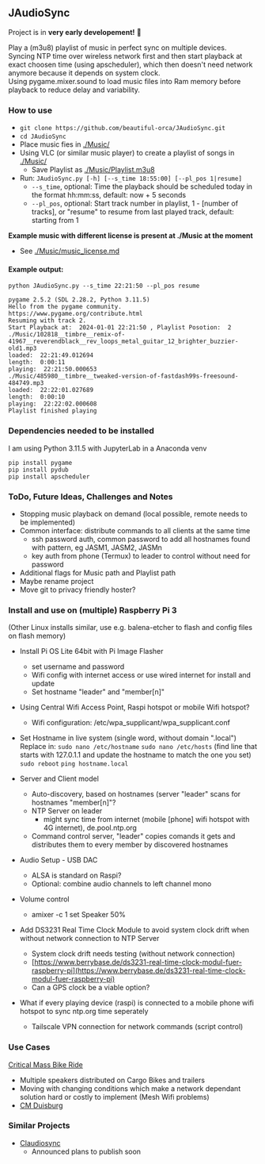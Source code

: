 ## JAudioSync  
Project is in **very early developement!** :cowboy_hat_face:  

Play a (m3u8) playlist of music in perfect sync on multiple devices.  
Syncing NTP time over wireless network first and then start playback at exact choosen time (using apscheduler), which then doesn't need network anymore because it depends on system clock.  
Using pygame.mixer.sound to load music files into Ram memory before playback to reduce delay and variability.  

### How to use  
- `git clone https://github.com/beautiful-orca/JAudioSync.git`  
- `cd JAudioSync`  
- Place music fies in [./Music/](./Music/)  
- Using VLC (or similar music player) to create a playlist of songs in [./Music/](./Music/)  
    - Save Playlist as [./Music/Playlist.m3u8](./Music/Playlist.m3u8)  
- Run: `JAudioSync.py [-h] [--s_time 18:55:00] [--pl_pos 1|resume]`  
    - `--s_time`, optional: Time the playback should be scheduled today in the format hh:mm:ss, default: now + 5 seconds  
    - `--pl_pos`, optional: Start track number in playlist, 1 - [number of tracks], or "resume" to resume from last played track, default: starting from 1  

**Example music with different license is present at ./Music at the moment**  
- See [./Music/music_license.md](./Music/music_license.md)  

#### Example output:
```
python JAudioSync.py --s_time 22:21:50 --pl_pos resume

pygame 2.5.2 (SDL 2.28.2, Python 3.11.5)
Hello from the pygame community. https://www.pygame.org/contribute.html
Resuming with track 2.
Start Playback at:  2024-01-01 22:21:50 , Playlist Posotion:  2
./Music/102818__timbre__remix-of-41967__reverendblack__rev_loops_metal_guitar_12_brighter_buzzier-old1.mp3
loaded:  22:21:49.012694
length:  0:00:11
playing:  22:21:50.000653
./Music/485980__timbre__tweaked-version-of-fastdash99s-freesound-484749.mp3
loaded:  22:22:01.027689
length:  0:00:10
playing:  22:22:02.000608
Playlist finished playing
```

### Dependencies needed to be installed  
I am using Python 3.11.5 with JupyterLab in a Anaconda venv  
```
pip install pygame
pip install pydub
pip install apscheduler
```


### ToDo, Future Ideas, Challenges and Notes  

- Stopping music playback on demand (local possible, remote needs to be implemented)
- Common interface: distribute commands to all clients at the same time
   - ssh password auth, common password to add all hostnames found with pattern, eg JASM1, JASM2, JASMn
   - key auth from phone (Termux) to leader to control without need for password
- Additional flags for Music path and Playlist path
- Maybe rename project
- Move git to privacy friendly hoster?

### Install and use on (multiple) Raspberry Pi 3 
(Other Linux installs similar, use e.g. balena-etcher to flash and config files on flash memory)  
- Install Pi OS Lite 64bit with Pi Image Flasher
    - set username and password
    - Wifi config with internet access or use wired internet for install and update  
    - Set hostname "leader" and "member[n]"
- Using Central Wifi Access Point, Raspi hotspot or mobile Wifi hotspot?  
    - Wifi configuration: /etc/wpa_supplicant/wpa_supplicant.conf  
- Set Hostname in live system (single word, without domain ".local")
    Replace in: `sudo nano /etc/hostname`
    `sudo nano /etc/hosts` 
    (find line that starts with 127.0.1.1 and update the hostname to match the one you set)
    `sudo reboot`
    `ping hostname.local`  

- Server and Client model  
    - Auto-discovery, based on hostnames (server "leader" scans for hostnames "member[n]"?  
    - NTP Server on leader
        - might sync time from internet (mobile [phone] wifi hotspot with 4G internet), de.pool.ntp.org
    - Command control server, "leader" copies comands it gets and distributes them to every member by discovered hostnames  
- Audio Setup - USB DAC  
    - ALSA is standard on Raspi?  
    - Optional: combine audio channels to left channel mono  
- Volume control
    - amixer -c 1 set Speaker 50%
- Add DS3231 Real Time Clock Module to avoid system clock drift when without network connection to NTP Server  
    - System clock drift needs testing (without network connection) 
    - [https://www.berrybase.de/ds3231-real-time-clock-modul-fuer-raspberry-pi](https://www.berrybase.de/ds3231-real-time-clock-modul-fuer-raspberry-pi)
    - Can a GPS clock be a viable option?
- What if every playing device (raspi) is connected to a mobile phone wifi hotspot to sync ntp.org time seperately
    - Tailscale VPN connection for network commands (script control)

### Use Cases
[Critical Mass Bike Ride](https://en.wikipedia.org/wiki/Critical_Mass_(cycling))
   - Multiple speakers distributed on Cargo Bikes and trailers
   - Moving with changing conditions which make a network dependant solution hard or costly to implement (Mesh Wifi problems)
   - [CM Duisburg](https://criticalmass.in/duisburg)

### Similar Projects
- [Claudiosync](https://claudiosync.de/)
    - Announced plans to publish soon